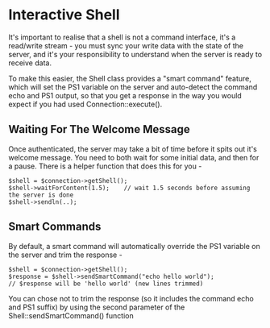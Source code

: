 Interactive Shell
=================
It's important to realise that a shell is not a command interface, it's a read/write stream - you must sync your
write data with the state of the server, and it's your responsibility to understand when the server is ready to receive
data.

To make this easier, the Shell class provides a "smart command" feature, which will set the PS1 variable on the server
and auto-detect the command echo and PS1 output, so that you get a response in the way you would expect if you had
used Connection::execute().


Waiting For The Welcome Message
-------------------------------
Once authenticated, the server may take a bit of time before it spits out it's welcome message. You need to both wait
for some initial data, and then for a pause. There is a helper function that does this for you -

    $shell = $connection->getShell();
    $shell->waitForContent(1.5);    // wait 1.5 seconds before assuming the server is done
    $shell->sendln(..);


Smart Commands
--------------
By default, a smart command will automatically override the PS1 variable on the server and trim the response -

    $shell = $connection->getShell();
    $response = $shell->sendSmartCommand("echo hello world");
    // $response will be 'hello world' (new lines trimmed)

You can chose not to trim the response (so it includes the command echo and PS1 suffix) by using the second parameter
of the Shell::sendSmartCommand() function
